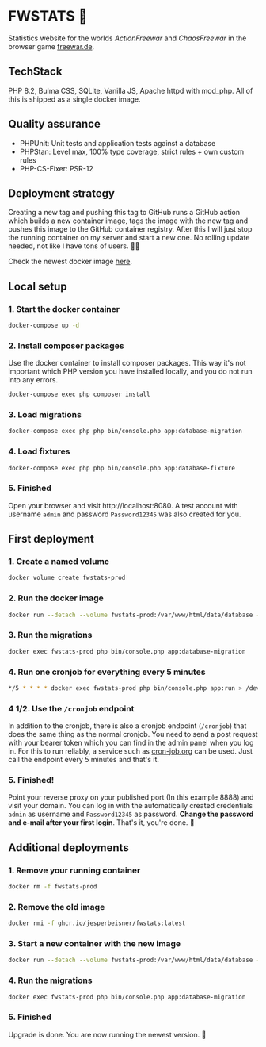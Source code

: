 # FWSTATS 🚀

Statistics website for the worlds _ActionFreewar_ and _ChaosFreewar_ in the browser game [freewar.de](https://www.freewar.de).

## TechStack

PHP 8.2, Bulma CSS, SQLite, Vanilla JS, Apache httpd with mod_php. All of this is shipped as a single docker image. 

## Quality assurance

- PHPUnit: Unit tests and application tests against a database
- PHPStan: Level max, 100% type coverage, strict rules + own custom rules
- PHP-CS-Fixer: PSR-12

## Deployment strategy

Creating a new tag and pushing this tag to GitHub runs a GitHub action which builds a new container image, tags the image with the new tag and pushes this image to the GitHub container registry.
After this I will just stop the running container on my server and start a new one.
No rolling update needed, not like I have tons of users. 🤷‍♂️

Check the newest docker image [here](https://github.com/jesperbeisner/fwstats/pkgs/container/fwstats).

## Local setup

### 1. Start the docker container

```bash
docker-compose up -d
```

### 2. Install composer packages

Use the docker container to install composer packages. This way it's not important which PHP version you have installed locally, and you do not run into any errors.

```bash
docker-compose exec php composer install
```

### 3. Load migrations

```bash
docker-compose exec php php bin/console.php app:database-migration
```

### 4. Load fixtures

```bash
docker-compose exec php php bin/console.php app:database-fixture
```

### 5. Finished

Open your browser and visit http://localhost:8080. A test account with username `admin` and password `Password12345` was also created for you.


## First deployment


### 1. Create a named volume

```bash
docker volume create fwstats-prod
```

### 2. Run the docker image
```bash
docker run --detach --volume fwstats-prod:/var/www/html/data/database --publish 8888:80 --name fwstats-prod ghcr.io/jesperbeisner/fwstats:latest
```

### 3. Run the migrations
```bash
docker exec fwstats-prod php bin/console.php app:database-migration
```

### 4. Run one cronjob for everything every 5 minutes
```bash
*/5 * * * * docker exec fwstats-prod php bin/console.php app:run > /dev/null 2>&1 
```

### 4 1/2. Use the `/cronjob` endpoint

In addition to the cronjob, there is also a cronjob endpoint (`/cronjob`) that does the same thing as the normal cronjob. You need to send a post request with your bearer token which you can find in the admin panel when you log in.
For this to run reliably, a service such as [cron-job.org](https://cron-job.org) can be used. Just call the endpoint every 5 minutes and that's it.


### 5. Finished!

Point your reverse proxy on your published port (In this example 8888) and visit your domain. You can log in with the automatically created credentials `admin` as username and `Password12345` as password. **Change the password and e-mail after your first login**.  That's it, you're done. 🚀

## Additional deployments

### 1. Remove your running container

```bash
docker rm -f fwstats-prod
```

### 2. Remove the old image

```bash
docker rmi -f ghcr.io/jesperbeisner/fwstats:latest
```

### 3. Start a new container with the new image

```bash
docker run --detach --volume fwstats-prod:/var/www/html/data/database --publish 8888:80 --name fwstats-prod ghcr.io/jesperbeisner/fwstats:latest
```

### 4. Run the migrations

```bash
docker exec fwstats-prod php bin/console.php app:database-migration
```

### 5. Finished

Upgrade is done. You are now running the newest version. 🚀
